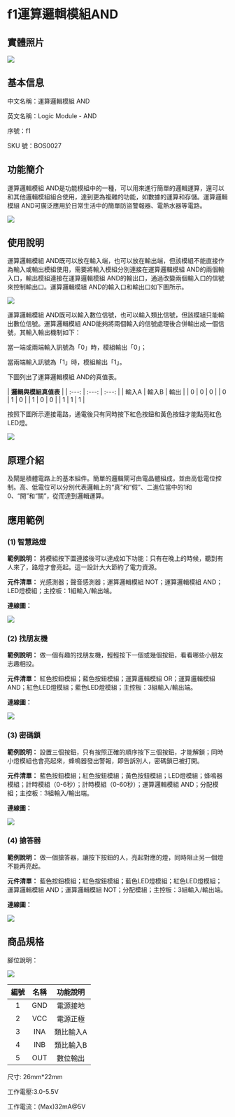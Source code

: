 # f1運算邏輯模組AND

## 實體照片

![](../.gitbook/assets/function_modules/logic_module_AND/logic_module_AND.png)

## 基本信息

中文名稱：運算邏輯模組 AND

英文名稱：Logic Module - AND

序號：f1

SKU 號：BOS0027

## 功能簡介

運算邏輯模組 AND是功能模組中的一種，可以用來進行簡單的邏輯運算，還可以和其他邏輯模組組合使用，達到更為複雜的功能，如數據的運算和存儲。運算邏輯模組 AND可廣泛應用於日常生活中的簡單防盜警報器、電熱水器等電路。

![](../.gitbook/assets/function_modules/logic_module_AND/logic_module_AND_intro.png)

## 使用說明

運算邏輯模組 AND既可以放在輸入端，也可以放在輸出端，但該模組不能直接作為輸入或輸出模組使用，需要將輸入模組分別連接在運算邏輯模組 AND的兩個輸入口，輸出模組連接在運算邏輯模組 AND的輸出口，通過改變兩個輸入口的信號來控制輸出口。運算邏輯模組 AND的輸入口和輸出口如下圖所示。

![](../.gitbook/assets/function_modules/logic_module_AND/logic_module_AND_ui1.png)

運算邏輯模組 AND既可以輸入數位信號，也可以輸入類比信號，但該模組只能輸出數位信號。運算邏輯模組 AND能夠將兩個輸入的信號處理後合併輸出成一個信號，其輸入輸出機制如下：

當一端或兩端輸入訊號為「0」時，模組輸出「0」；

當兩端輸入訊號為「1」時，模組輸出「1」。

下圖列出了運算邏輯模組 AND的真值表。

| **邏輯與模組真值表** |
| :---: | :---: | :---: |
| 輸入A | 輸入B | 輸出 |
| 0 | 0 | 0 |
| 0 | 1 | 0 |
| 1 | 0 | 0 |
| 1 | 1 | 1 |

按照下圖所示連接電路，通電後只有同時按下紅色按鈕和黃色按鈕才能點亮紅色LED燈。

![](../.gitbook/assets/function_modules/logic_module_AND/logic_module_AND_ui3.png)

## 原理介紹

及閘是積體電路上的基本組件。簡單的邏輯閘可由電晶體組成，並由高低電位控制。高、低電位可以分別代表邏輯上的“真”和“假”、二進位當中的1和0、“開”和“關”，從而達到邏輯運算。

## 應用範例

### **\(1\) 智慧路燈**

**範例說明：** 將模組按下圖連接後可以達成如下功能：只有在晚上的時候，聽到有人來了，路燈才會亮起。這一設計大大節約了電力資源。

**元件清單：** 光感測器；聲音感測器；運算邏輯模組 NOT；運算邏輯模組 AND；LED燈模組；主控板：1組輸入/輸出端。

**連線圖：**

![](../.gitbook/assets/function_modules/logic_module_AND/logic_module_AND_example1.png)

### **\(2\) 找朋友機**

**範例說明：** 做一個有趣的找朋友機，輕輕按下一個或幾個按鈕，看看哪些小朋友志趣相投。

**元件清單：** 紅色按鈕模組；藍色按鈕模組；運算邏輯模組 OR；運算邏輯模組 AND；紅色LED燈模組；藍色LED燈模組；主控板：3組輸入/輸出端。

**連線圖：**

![](../.gitbook/assets/function_modules/logic_module_AND/logic_module_AND_example2.png)

### **\(3\) 密碼鎖**

**範例說明：** 設置三個按鈕，只有按照正確的順序按下三個按鈕，才能解鎖；同時小燈模組也會亮起來，蜂鳴器發出警報，即告訴別人，密碼鎖已被打開。

**元件清單：** 藍色按鈕模組；紅色按鈕模組；黃色按鈕模組；LED燈模組；蜂鳴器模組；計時模組（0-6秒）；計時模組（0-60秒）；運算邏輯模組 AND；分配模組；主控板：3組輸入/輸出端。

**連線圖：**

![](../.gitbook/assets/function_modules/logic_module_AND/logic_module_AND_example3.png)

### **\(4\) 搶答器**

**範例說明：** 做一個搶答器，讓按下按鈕的人，亮起對應的燈，同時阻止另一個燈不能再亮起。

**元件清單：** 藍色按鈕模組；紅色按鈕模組；藍色LED燈模組；紅色LED燈模組；運算邏輯模組 AND；運算邏輯模組 NOT；分配模組；主控板：3組輸入/輸出端。

**連線圖：**

![](../.gitbook/assets/function_modules/logic_module_AND/logic_module_AND_example4.png)

## 商品規格

腳位說明： 

![](../.gitbook/assets/function_modules/logic_module_AND/logic_module_AND_spec.png)

| **編號** | **名稱** | **功能說明** |
| :---: | :---: | :---: |
| 1 | GND | 電源接地 |
| 2 | VCC | 電源正極 |
| 3 | INA | 類比輸入A |
| 4 | INB | 類比輸入B |
| 5 | OUT | 數位輸出 |

尺寸: 26mm\*22mm

工作電壓:3.0-5.5V

工作電流：\(Max\)32mA@5V


